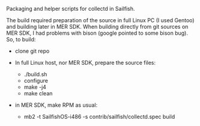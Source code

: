 Packaging and helper scripts for collectd in Sailfish.

The build required preparation of the source in full Linux PC (I used
Gentoo) and building later in MER SDK. When building directly from git
sources on MER SDK, I had problems with bison (google pointed to some
bison bug). So, to build:

* clone git repo

* In full Linux host, nor MER SDK, prepare the source files:
  * ./build.sh
  * configure
  * make -j4
  * make clean

* in MER SDK, make RPM as usual:
  * mb2 -t SailfishOS-i486 -s contrib/sailfish/collectd.spec build
